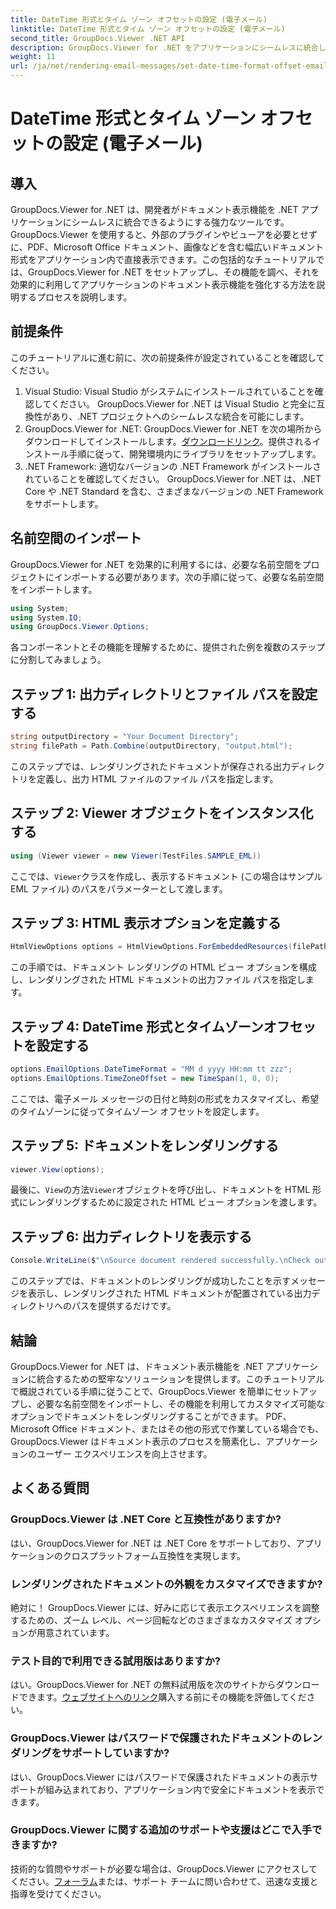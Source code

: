 ```yaml
---
title: DateTime 形式とタイム ゾーン オフセットの設定 (電子メール)
linktitle: DateTime 形式とタイム ゾーン オフセットの設定 (電子メール)
second_title: GroupDocs.Viewer .NET API
description: GroupDocs.Viewer for .NET をアプリケーションにシームレスに統合して、強力なドキュメント表示機能を実現します。カスタマイズ可能なオプションでユーザー エクスペリエンスを向上させます。
weight: 11
url: /ja/net/rendering-email-messages/set-date-time-format-offset-email/
---
```


# DateTime 形式とタイム ゾーン オフセットの設定 (電子メール)


## 導入
GroupDocs.Viewer for .NET は、開発者がドキュメント表示機能を .NET アプリケーションにシームレスに統合できるようにする強力なツールです。 GroupDocs.Viewer を使用すると、外部のプラグインやビューアを必要とせずに、PDF、Microsoft Office ドキュメント、画像などを含む幅広いドキュメント形式をアプリケーション内で直接表示できます。この包括的なチュートリアルでは、GroupDocs.Viewer for .NET をセットアップし、その機能を調べ、それを効果的に利用してアプリケーションのドキュメント表示機能を強化する方法を説明するプロセスを説明します。
## 前提条件
このチュートリアルに進む前に、次の前提条件が設定されていることを確認してください。
1. Visual Studio: Visual Studio がシステムにインストールされていることを確認してください。 GroupDocs.Viewer for .NET は Visual Studio と完全に互換性があり、.NET プロジェクトへのシームレスな統合を可能にします。
2.  GroupDocs.Viewer for .NET: GroupDocs.Viewer for .NET を次の場所からダウンロードしてインストールします。[ダウンロードリンク](https://releases.groupdocs.com/viewer/net/)。提供されるインストール手順に従って、開発環境内にライブラリをセットアップします。
3. .NET Framework: 適切なバージョンの .NET Framework がインストールされていることを確認してください。 GroupDocs.Viewer for .NET は、.NET Core や .NET Standard を含む、さまざまなバージョンの .NET Framework をサポートします。

## 名前空間のインポート
GroupDocs.Viewer for .NET を効果的に利用するには、必要な名前空間をプロジェクトにインポートする必要があります。次の手順に従って、必要な名前空間をインポートします。

```csharp
using System;
using System.IO;
using GroupDocs.Viewer.Options;
```


各コンポーネントとその機能を理解するために、提供された例を複数のステップに分割してみましょう。
## ステップ 1: 出力ディレクトリとファイル パスを設定する
```csharp
string outputDirectory = "Your Document Directory";
string filePath = Path.Combine(outputDirectory, "output.html");
```
このステップでは、レンダリングされたドキュメントが保存される出力ディレクトリを定義し、出力 HTML ファイルのファイル パスを指定します。
## ステップ 2: Viewer オブジェクトをインスタンス化する
```csharp
using (Viewer viewer = new Viewer(TestFiles.SAMPLE_EML))
```
ここでは、`Viewer`クラスを作成し、表示するドキュメント (この場合はサンプル EML ファイル) のパスをパラメーターとして渡します。
## ステップ 3: HTML 表示オプションを定義する
```csharp
HtmlViewOptions options = HtmlViewOptions.ForEmbeddedResources(filePath);
```
この手順では、ドキュメント レンダリングの HTML ビュー オプションを構成し、レンダリングされた HTML ドキュメントの出力ファイル パスを指定します。
## ステップ 4: DateTime 形式とタイムゾーンオフセットを設定する
```csharp
options.EmailOptions.DateTimeFormat = "MM d yyyy HH:mm tt zzz";
options.EmailOptions.TimeZoneOffset = new TimeSpan(1, 0, 0);
```
ここでは、電子メール メッセージの日付と時刻の形式をカスタマイズし、希望のタイムゾーンに従ってタイムゾーン オフセットを設定します。
## ステップ 5: ドキュメントをレンダリングする
```csharp
viewer.View(options);
```
最後に、`View`の方法`Viewer`オブジェクトを呼び出し、ドキュメントを HTML 形式にレンダリングするために設定された HTML ビュー オプションを渡します。
## ステップ 6: 出力ディレクトリを表示する
```csharp
Console.WriteLine($"\nSource document rendered successfully.\nCheck output in {outputDirectory}.");
```
このステップでは、ドキュメントのレンダリングが成功したことを示すメッセージを表示し、レンダリングされた HTML ドキュメントが配置されている出力ディレクトリへのパスを提供するだけです。

## 結論
GroupDocs.Viewer for .NET は、ドキュメント表示機能を .NET アプリケーションに統合するための堅牢なソリューションを提供します。このチュートリアルで概説されている手順に従うことで、GroupDocs.Viewer を簡単にセットアップし、必要な名前空間をインポートし、その機能を利用してカスタマイズ可能なオプションでドキュメントをレンダリングすることができます。 PDF、Microsoft Office ドキュメント、またはその他の形式で作業している場合でも、GroupDocs.Viewer はドキュメント表示のプロセスを簡素化し、アプリケーションのユーザー エクスペリエンスを向上させます。
## よくある質問
### GroupDocs.Viewer は .NET Core と互換性がありますか?
はい、GroupDocs.Viewer for .NET は .NET Core をサポートしており、アプリケーションのクロスプラットフォーム互換性を実現します。
### レンダリングされたドキュメントの外観をカスタマイズできますか?
絶対に！ GroupDocs.Viewer には、好みに応じて表示エクスペリエンスを調整するための、ズーム レベル、ページ回転などのさまざまなカスタマイズ オプションが用意されています。
### テスト目的で利用できる試用版はありますか?
はい。GroupDocs.Viewer for .NET の無料試用版を次のサイトからダウンロードできます。[ウェブサイトへのリンク](https://releases.groupdocs.com/viewer/net/)購入する前にその機能を評価してください。
### GroupDocs.Viewer はパスワードで保護されたドキュメントのレンダリングをサポートしていますか?
はい、GroupDocs.Viewer にはパスワードで保護されたドキュメントの表示サポートが組み込まれており、アプリケーション内で安全にドキュメントを表示できます。
### GroupDocs.Viewer に関する追加のサポートや支援はどこで入手できますか?
技術的な質問やサポートが必要な場合は、GroupDocs.Viewer にアクセスしてください。[フォーラム](https://forum.groupdocs.com/c/viewer/9)または、サポート チームに問い合わせて、迅速な支援と指導を受けてください。